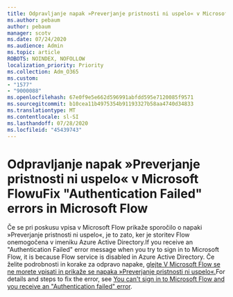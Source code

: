 ```yaml
---
title: Odpravljanje napak »Preverjanje pristnosti ni uspelo« v Microsoft Flowu
ms.author: pebaum
author: pebaum
manager: scotv
ms.date: 07/24/2020
ms.audience: Admin
ms.topic: article
ROBOTS: NOINDEX, NOFOLLOW
localization_priority: Priority
ms.collection: Adm_O365
ms.custom:
- "1577"
- "9000088"
ms.openlocfilehash: 67e0f9e5e662d596991abfdd595e7120085f9571
ms.sourcegitcommit: b10cea11b4975354b91193327b58aa4740d34833
ms.translationtype: MT
ms.contentlocale: sl-SI
ms.lasthandoff: 07/28/2020
ms.locfileid: "45439743"
---
```

# <a name="fix-authentication-failed-errors-in-microsoft-flow"></a><span data-ttu-id="50eb5-102">Odpravljanje napak »Preverjanje pristnosti ni uspelo« v Microsoft Flowu</span><span class="sxs-lookup"><span data-stu-id="50eb5-102">Fix "Authentication Failed" errors in Microsoft Flow</span></span>

<span data-ttu-id="50eb5-103">Če se pri poskusu vpisa v Microsoft Flow prikaže sporočilo o napaki »Preverjanje pristnosti ni uspelo«, je to zato, ker je storitev Flow onemogočena v imeniku Azure Active Directory.</span><span class="sxs-lookup"><span data-stu-id="50eb5-103">If you receive an "Authentication Failed" error message when you try to sign in to Microsoft Flow, it is because Flow service is disabled in Azure Active Directory.</span></span> <span data-ttu-id="50eb5-104">Če želite podrobnosti in korake za odpravo napake, [glejte V Microsoft Flow se ne morete vpisati in prikaže se napaka »Preverjanje pristnosti ni uspelo«.](https://support.microsoft.com/help/4316891)</span><span class="sxs-lookup"><span data-stu-id="50eb5-104">For details and steps to fix the error, see [You can't sign in to Microsoft Flow and you receive an "Authentication failed" error](https://support.microsoft.com/help/4316891).</span></span>